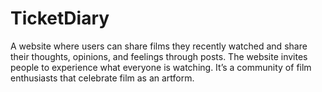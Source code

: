 # TicketDiary
A website where users can share films they recently watched and share their thoughts, opinions, and feelings through posts. The website invites people to experience what everyone is watching. It’s a community of film enthusiasts that celebrate film as an artform. 
